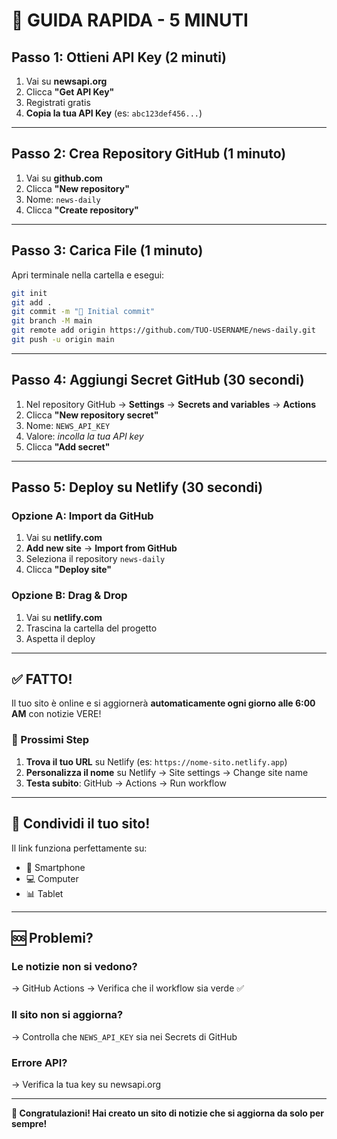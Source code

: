 # 🚀 GUIDA RAPIDA - 5 MINUTI

## Passo 1: Ottieni API Key (2 minuti)

1. Vai su **newsapi.org**
2. Clicca **"Get API Key"**
3. Registrati gratis
4. **Copia la tua API Key** (es: `abc123def456...`)

---

## Passo 2: Crea Repository GitHub (1 minuto)

1. Vai su **github.com**
2. Clicca **"New repository"**
3. Nome: `news-daily`
4. Clicca **"Create repository"**

---

## Passo 3: Carica File (1 minuto)

Apri terminale nella cartella e esegui:

```bash
git init
git add .
git commit -m "🚀 Initial commit"
git branch -M main
git remote add origin https://github.com/TUO-USERNAME/news-daily.git
git push -u origin main
```

---

## Passo 4: Aggiungi Secret GitHub (30 secondi)

1. Nel repository GitHub → **Settings** → **Secrets and variables** → **Actions**
2. Clicca **"New repository secret"**
3. Nome: `NEWS_API_KEY`
4. Valore: *incolla la tua API key*
5. Clicca **"Add secret"**

---

## Passo 5: Deploy su Netlify (30 secondi)

### Opzione A: Import da GitHub
1. Vai su **netlify.com**
2. **Add new site** → **Import from GitHub**
3. Seleziona il repository `news-daily`
4. Clicca **"Deploy site"**

### Opzione B: Drag & Drop
1. Vai su **netlify.com**
2. Trascina la cartella del progetto
3. Aspetta il deploy

---

## ✅ FATTO!

Il tuo sito è online e si aggiornerà **automaticamente ogni giorno alle 6:00 AM** con notizie VERE!

### 🔗 Prossimi Step

1. **Trova il tuo URL** su Netlify (es: `https://nome-sito.netlify.app`)
2. **Personalizza il nome** su Netlify → Site settings → Change site name
3. **Testa subito**: GitHub → Actions → Run workflow

---

## 📱 Condividi il tuo sito!

Il link funziona perfettamente su:
- 📱 Smartphone
- 💻 Computer
- 📊 Tablet

---

## 🆘 Problemi?

### Le notizie non si vedono?
→ GitHub Actions → Verifica che il workflow sia verde ✅

### Il sito non si aggiorna?
→ Controlla che `NEWS_API_KEY` sia nei Secrets di GitHub

### Errore API?
→ Verifica la tua key su newsapi.org

---

**🎉 Congratulazioni! Hai creato un sito di notizie che si aggiorna da solo per sempre!**
